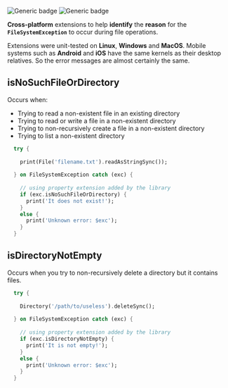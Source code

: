 ![Generic badge](https://img.shields.io/badge/status-draft-red.svg)
![Generic badge](https://img.shields.io/badge/testing_on-Win_|_Mac_|_Linux-blue.svg)


**Cross-platform** extensions to help **identify** the **reason** for the 
**`FileSystemException`** to occur during file operations.

Extensions were unit-tested on **Linux**, **Windows** and **MacOS**. 
Mobile systems such as **Android** and **iOS** have the same kernels 
as their desktop relatives. So the error messages are almost certainly 
the same.


## isNoSuchFileOrDirectory

Occurs when:
- Trying to read a non-existent file in an existing directory
- Trying to read or write a file in a non-existent directory
- Trying to non-recursively create a file in a non-existent directory
- Trying to list a non-existent directory

``` dart
  try {
    
    print(File('filename.txt').readAsStringSync());
    
  } on FileSystemException catch (exc) {
    
    // using property extension added by the library
    if (exc.isNoSuchFileOrDirectory) { 
      print('It does not exist!');
    }
    else {
      print('Unknown error: $exc');
    }
  }
```

## isDirectoryNotEmpty

Occurs when you try to non-recursively delete a directory but it contains files.

``` dart
  try {
    
    Directory('/path/to/useless').deleteSync();
    
  } on FileSystemException catch (exc) {
    
    // using property extension added by the library
    if (exc.isDirectoryNotEmpty) {
      print('It is not empty!');
    }
    else {
      print('Unknown error: $exc');
    }
  }
```